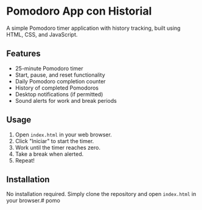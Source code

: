 # Pomodoro App con Historial

A simple Pomodoro timer application with history tracking, built using HTML, CSS, and JavaScript.

## Features

- 25-minute Pomodoro timer
- Start, pause, and reset functionality
- Daily Pomodoro completion counter
- History of completed Pomodoros
- Desktop notifications (if permitted)
- Sound alerts for work and break periods

## Usage

1. Open `index.html` in your web browser.
2. Click "Iniciar" to start the timer.
3. Work until the timer reaches zero.
4. Take a break when alerted.
5. Repeat!

## Installation

No installation required. Simply clone the repository and open `index.html` in your browser.# pomo

